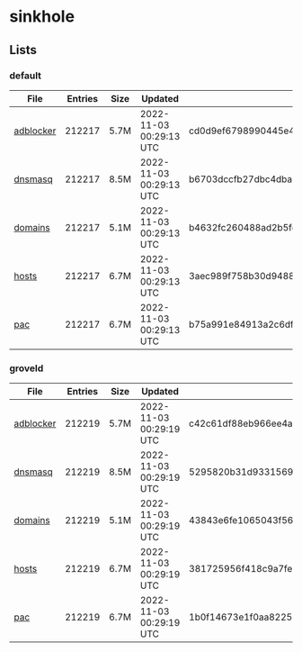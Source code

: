 # sinkhole

## Lists

### default

|File|Entries|Size|Updated|Hash|
|-|-|-|-|-|
|[adblocker](https://raw.githubusercontent.com/groveld/sinkhole/lists/default/adblocker.txt)|212217|5.7M|2022-11-03 00:29:13 UTC|cd0d9ef6798990445e400eeacefb3231c1152c10e303db69ae67666b90ccf649|
|[dnsmasq](https://raw.githubusercontent.com/groveld/sinkhole/lists/default/dnsmasq.txt)|212217|8.5M|2022-11-03 00:29:13 UTC|b6703dccfb27dbc4dba64de7d007d554d5c907bcdc37cc290ef9318a51ff9457|
|[domains](https://raw.githubusercontent.com/groveld/sinkhole/lists/default/domains.txt)|212217|5.1M|2022-11-03 00:29:13 UTC|b4632fc260488ad2b5fdda61fcfc9c679b081a56da73e99c25aac6c465c55fa4|
|[hosts](https://raw.githubusercontent.com/groveld/sinkhole/lists/default/hosts.txt)|212217|6.7M|2022-11-03 00:29:13 UTC|3aec989f758b30d948833528d69b6f0e381ed4554713c0ec51e52e89acc899e9|
|[pac](https://raw.githubusercontent.com/groveld/sinkhole/lists/default/pac.txt)|212217|6.7M|2022-11-03 00:29:13 UTC|b75a991e84913a2c6df3f0869d9131322c512d3836d0e68a7e0b26caf3dfda71|

### groveld

|File|Entries|Size|Updated|Hash|
|-|-|-|-|-|
|[adblocker](https://raw.githubusercontent.com/groveld/sinkhole/lists/groveld/adblocker.txt)|212219|5.7M|2022-11-03 00:29:19 UTC|c42c61df88eb966ee4a0ee8d6dbec606b87bf3613e95c13eeee307e0ae891088|
|[dnsmasq](https://raw.githubusercontent.com/groveld/sinkhole/lists/groveld/dnsmasq.txt)|212219|8.5M|2022-11-03 00:29:19 UTC|5295820b31d9331569b11ed160ec66ba41a96a89db45eb0bd8d3f98700d7d6c4|
|[domains](https://raw.githubusercontent.com/groveld/sinkhole/lists/groveld/domains.txt)|212219|5.1M|2022-11-03 00:29:19 UTC|43843e6fe1065043f566a8b1f3d3fd26de510f001dae4226db30ba172245aaaa|
|[hosts](https://raw.githubusercontent.com/groveld/sinkhole/lists/groveld/hosts.txt)|212219|6.7M|2022-11-03 00:29:19 UTC|381725956f418c9a7feaff608139b7580e45da22175e330c5ff44a7835e0bcc7|
|[pac](https://raw.githubusercontent.com/groveld/sinkhole/lists/groveld/pac.txt)|212219|6.7M|2022-11-03 00:29:19 UTC|1b0f14673e1f0aa82255a8c67ca64593f7ee440ab9f2d196f710b3bff8f8d5c0|
